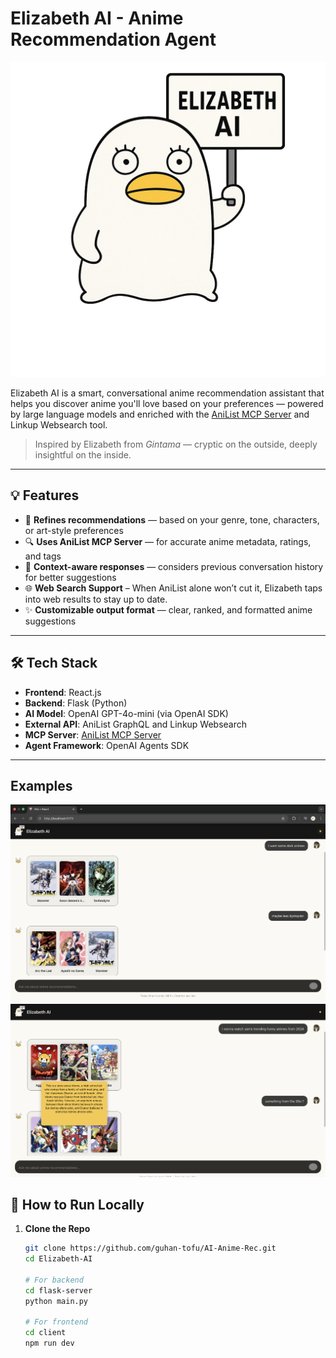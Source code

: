 # Elizabeth AI - Anime Recommendation Agent

![Elizabeth AI](client/public/Elizabeth_AI_in_Minimalist_Style-ai-brush-removebg-awqmls8c.png)

Elizabeth AI is a smart, conversational anime recommendation assistant that helps you discover anime you'll love based on your preferences — powered by large language models and enriched with the [AniList MCP Server](https://github.com/yuna0x0/anilist-mcp) and Linkup Websearch tool.

> Inspired by Elizabeth from *Gintama* — cryptic on the outside, deeply insightful on the inside.

---

## 💡 Features

- 🎯 **Refines recommendations** — based on your genre, tone, characters, or art-style preferences  
- 🔍 **Uses AniList MCP Server** — for accurate anime metadata, ratings, and tags
- 🧠 **Context-aware responses** — considers previous conversation history for better suggestions
- 🌐 **Web Search Support** – When AniList alone won’t cut it, Elizabeth taps into web results to stay up to date.
- ✨ **Customizable output format** — clear, ranked, and formatted anime suggestions

---

## 🛠️ Tech Stack

- **Frontend**: React.js  
- **Backend**: Flask (Python)  
- **AI Model**: OpenAI GPT-4o-mini (via OpenAI SDK)  
- **External API**: AniList GraphQL and Linkup Websearch
- **MCP Server**: [AniList MCP Server](https://github.com/yuna0x0/anilist-mcp)
- **Agent Framework**: OpenAI Agents SDK  

---


## Examples 

![Eg_1](client/public/ex1.png)
![Eg_2](client/public/ex4.png)

## 🚀 How to Run Locally

1. **Clone the Repo**
   ```bash
   git clone https://github.com/guhan-tofu/AI-Anime-Rec.git
   cd Elizabeth-AI

   # For backend
   cd flask-server
   python main.py

   # For frontend
   cd client
   npm run dev
